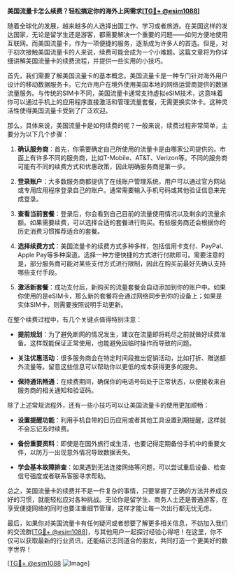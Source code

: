 **美国流量卡怎么续费？轻松搞定你的海外上网需求[[TG💪+ @esim1088](https://t.me/s/esim1088)]**

随着全球化的发展，越来越多的人选择出国工作、学习或者旅游。在美国这样的发达国家，无论是留学生还是游客，都需要解决一个重要的问题——如何方便地使用互联网。而美国流量卡，作为一项便捷的服务，逐渐成为许多人的首选。但是，对于初次接触美国流量卡的人来说，续费可能会成为一个小难题。这篇文章将为你详细讲解美国流量卡的续费流程，并提供一些实用的小技巧。

首先，我们需要了解美国流量卡的基本概念。美国流量卡是一种专门针对海外用户设计的移动数据服务卡。它允许用户在境外使用美国本地的网络运营商提供的数据流量服务。与传统的SIM卡不同，美国流量卡通常支持虚拟eSIM技术，这意味着你可以通过手机上的应用程序直接激活和管理流量套餐，无需更换实体卡。这种灵活性使得美国流量卡受到了广泛欢迎。

那么，具体来说，美国流量卡是如何续费的呢？一般来说，续费过程非常简单，主要分为以下几个步骤：

1. **确认服务商**：首先，你需要确定自己所使用的流量卡是由哪家公司提供的。市面上有许多不同的服务商，比如T-Mobile、AT&T、Verizon等。不同的服务商可能有不同的续费方式和优惠政策，因此明确服务商是第一步。

2. **登录账户**：大多数服务商都提供了在线账户管理系统，用户可以通过官方网站或专用应用程序登录自己的账户。通常需要输入手机号码或其他验证信息来完成登录。

3. **查看当前套餐**：登录后，你会看到自己目前的流量使用情况以及剩余的流量余额。如果需要续费，可以选择合适的套餐进行购买。有些服务商还会根据你的历史消费习惯推荐适合的套餐。

4. **选择续费方式**：美国流量卡的续费方式多种多样，包括信用卡支付、PayPal、Apple Pay等多种渠道。选择一种方便快捷的方式进行付款即可。需要注意的是，部分服务商可能对某些支付方式进行限制，因此在购买前最好先确认支持哪些支付手段。

5. **激活新套餐**：成功支付后，新购买的流量套餐会自动添加到你的账户中。如果你使用的是eSIM卡，那么新的套餐将会通过网络同步到你的设备上；如果是实体SIM卡，则需要按照说明手动更新。

在整个续费过程中，有几个关键点值得特别注意：

- **提前规划**：为了避免断网的情况发生，建议在流量即将耗尽之前就做好续费准备。这样既能保证正常使用，也能避免因临时操作而导致的问题。
  
- **关注优惠活动**：很多服务商会在特定时间段推出促销活动，比如打折、赠送额外流量等。留意这些信息可以帮助你以更低的成本获得更多的服务。

- **保持通讯畅通**：在续费期间，确保你的电话号码处于正常状态，以便接收来自服务商的相关通知和验证码。

除了上述常规流程外，还有一些小技巧可以让美国流量卡的使用更加顺畅：

- **设置提醒功能**：利用手机自带的日历应用或者其他工具设置到期提醒，这样就不会忘记及时续费。
  
- **备份重要资料**：即使是在国外旅行或生活，也要记得定期备份手机中的重要文件，以防万一出现意外情况导致数据丢失。

- **学会基本故障排查**：如果遇到无法连接网络等问题，可以尝试重启设备、检查信号强度或者联系客服寻求帮助。

总之，美国流量卡的续费并不是一件复杂的事情，只要掌握了正确的方法并养成良好的习惯，就能轻松应对各种挑战。无论你是留学生、商务人士还是普通游客，在享受便捷网络的同时也要注重细节管理，这样才能让每一次出行都无忧无虑。

最后，如果你对美国流量卡有任何疑问或者想要了解更多相关信息，不妨加入我们的交流群[[TG💪+ @esim1088](https://t.me/s/esim1088)]，与其他用户一起探讨经验心得吧！在这里，你不仅可以获取最新的行业资讯，还能结识志同道合的朋友，共同打造一个更美好的数字世界！

[[TG💪+ @esim1088](https://t.me/s/esim1088) ![Image](https://i.postimg.cc/4NQfJmqS/Snipaste-2025-05-13-00-14-12.png)]
